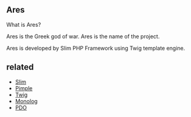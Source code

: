## Ares

What is Ares?

Ares is the Greek god of war. Ares is the name of the project.

Ares is developed by Slim PHP Framework using Twig template engine.

## related
- [Slim](https://github.com/slimphp/Slim)
- [Pimple](https://github.com/silexphp/Pimple)
- [Twig](https://github.com/twigphp/Twig)
- [Monolog](https://github.com/Seldaek/monolog)
- [PDO](https://secure.php.net/manual/zh/book.pdo.php)
